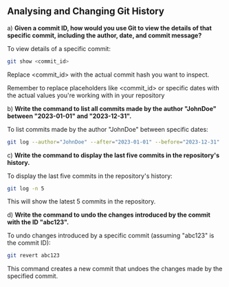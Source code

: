 ## Analysing and Changing Git History

a) **Given a commit ID, how would you use Git to view the details of that specific commit, including the author, date, and commit message?** 

To view details of a specific commit:

```bash
git show <commit_id>
```

Replace <commit_id> with the actual commit hash you want to inspect.

Remember to replace placeholders like <commit_id> or specific dates with the actual values you're working with in your repository

b) **Write the command to list all commits made by the author "JohnDoe" between "2023-01-01" and "2023-12-31".**

To list commits made by the author "JohnDoe" between specific dates:

```bash
git log --author="JohnDoe" --after="2023-01-01" --before="2023-12-31"
```

c) **Write the command to display the last five commits in the repository's history.**

To display the last five commits in the repository's history:

```bash
git log -n 5
```

This will show the latest 5 commits in the repository.

d) **Write the command to undo the changes introduced by the commit with the ID "abc123".**

To undo changes introduced by a specific commit (assuming "abc123" is the commit ID):

```bash
git revert abc123
```

This command creates a new commit that undoes the changes made by the specified commit.
